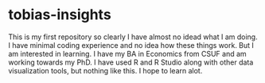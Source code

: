 # tobias-insights
This is my first repository so clearly I have almost no idead what I am doing. I have minimal coding experience and no idea how these things work. But I am interested in learning. I have my BA in Economics from CSUF and am working towards my PhD. I have used R and R Studio along with other data visualization tools, but nothing like this. I hope to learn alot.
